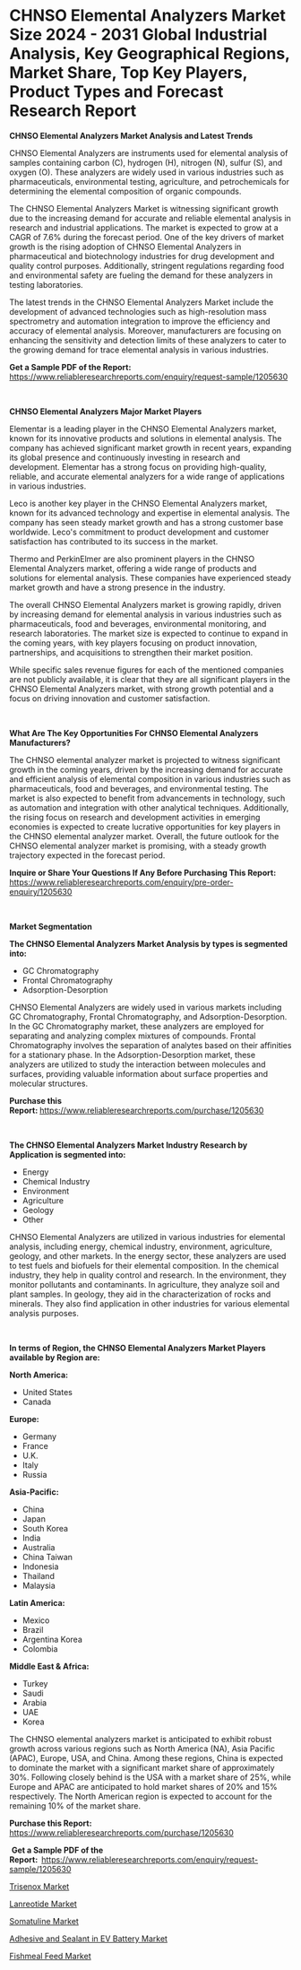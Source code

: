<p><h1>CHNSO Elemental Analyzers Market Size 2024 - 2031 Global Industrial Analysis, Key Geographical Regions, Market Share, Top Key Players, Product Types and Forecast Research Report</h1></p><p><strong>CHNSO Elemental Analyzers Market Analysis and Latest Trends</strong></p>
<p><p>CHNSO Elemental Analyzers are instruments used for elemental analysis of samples containing carbon (C), hydrogen (H), nitrogen (N), sulfur (S), and oxygen (O). These analyzers are widely used in various industries such as pharmaceuticals, environmental testing, agriculture, and petrochemicals for determining the elemental composition of organic compounds.</p><p>The CHNSO Elemental Analyzers Market is witnessing significant growth due to the increasing demand for accurate and reliable elemental analysis in research and industrial applications. The market is expected to grow at a CAGR of 7.6% during the forecast period. One of the key drivers of market growth is the rising adoption of CHNSO Elemental Analyzers in pharmaceutical and biotechnology industries for drug development and quality control purposes. Additionally, stringent regulations regarding food and environmental safety are fueling the demand for these analyzers in testing laboratories.</p><p>The latest trends in the CHNSO Elemental Analyzers Market include the development of advanced technologies such as high-resolution mass spectrometry and automation integration to improve the efficiency and accuracy of elemental analysis. Moreover, manufacturers are focusing on enhancing the sensitivity and detection limits of these analyzers to cater to the growing demand for trace elemental analysis in various industries.</p></p>
<p><strong>Get a Sample PDF of the Report:&nbsp;</strong> <a href="https://www.reliableresearchreports.com/enquiry/request-sample/1205630">https://www.reliableresearchreports.com/enquiry/request-sample/1205630</a></p>
<p>&nbsp;</p>
<p><strong>CHNSO Elemental Analyzers Major Market Players</strong></p>
<p><p>Elementar is a leading player in the CHNSO Elemental Analyzers market, known for its innovative products and solutions in elemental analysis. The company has achieved significant market growth in recent years, expanding its global presence and continuously investing in research and development. Elementar has a strong focus on providing high-quality, reliable, and accurate elemental analyzers for a wide range of applications in various industries.</p><p>Leco is another key player in the CHNSO Elemental Analyzers market, known for its advanced technology and expertise in elemental analysis. The company has seen steady market growth and has a strong customer base worldwide. Leco's commitment to product development and customer satisfaction has contributed to its success in the market.</p><p>Thermo and PerkinElmer are also prominent players in the CHNSO Elemental Analyzers market, offering a wide range of products and solutions for elemental analysis. These companies have experienced steady market growth and have a strong presence in the industry.</p><p>The overall CHNSO Elemental Analyzers market is growing rapidly, driven by increasing demand for elemental analysis in various industries such as pharmaceuticals, food and beverages, environmental monitoring, and research laboratories. The market size is expected to continue to expand in the coming years, with key players focusing on product innovation, partnerships, and acquisitions to strengthen their market position.</p><p>While specific sales revenue figures for each of the mentioned companies are not publicly available, it is clear that they are all significant players in the CHNSO Elemental Analyzers market, with strong growth potential and a focus on driving innovation and customer satisfaction.</p></p>
<p>&nbsp;</p>
<p><strong>What Are The Key Opportunities For CHNSO Elemental Analyzers Manufacturers?</strong></p>
<p><p>The CHNSO elemental analyzer market is projected to witness significant growth in the coming years, driven by the increasing demand for accurate and efficient analysis of elemental composition in various industries such as pharmaceuticals, food and beverages, and environmental testing. The market is also expected to benefit from advancements in technology, such as automation and integration with other analytical techniques. Additionally, the rising focus on research and development activities in emerging economies is expected to create lucrative opportunities for key players in the CHNSO elemental analyzer market. Overall, the future outlook for the CHNSO elemental analyzer market is promising, with a steady growth trajectory expected in the forecast period.</p></p>
<p><strong>Inquire or Share Your Questions If Any Before Purchasing This Report:</strong> <a href="https://www.reliableresearchreports.com/enquiry/pre-order-enquiry/1205630">https://www.reliableresearchreports.com/enquiry/pre-order-enquiry/1205630</a></p>
<p>&nbsp;</p>
<p><strong>Market Segmentation</strong></p>
<p><strong>The CHNSO Elemental Analyzers Market Analysis by types is segmented into:</strong></p>
<p><ul><li>GC Chromatography</li><li>Frontal Chromatography</li><li>Adsorption-Desorption</li></ul></p>
<p><p>CHNSO Elemental Analyzers are widely used in various markets including GC Chromatography, Frontal Chromatography, and Adsorption-Desorption. In the GC Chromatography market, these analyzers are employed for separating and analyzing complex mixtures of compounds. Frontal Chromatography involves the separation of analytes based on their affinities for a stationary phase. In the Adsorption-Desorption market, these analyzers are utilized to study the interaction between molecules and surfaces, providing valuable information about surface properties and molecular structures.</p></p>
<p><strong>Purchase this Report:&nbsp;</strong><a href="https://www.reliableresearchreports.com/purchase/1205630">https://www.reliableresearchreports.com/purchase/1205630</a></p>
<p>&nbsp;</p>
<p><strong>The CHNSO Elemental Analyzers Market Industry Research by Application is segmented into:</strong></p>
<p><ul><li>Energy</li><li>Chemical Industry</li><li>Environment</li><li>Agriculture</li><li>Geology</li><li>Other</li></ul></p>
<p><p>CHNSO Elemental Analyzers are utilized in various industries for elemental analysis, including energy, chemical industry, environment, agriculture, geology, and other markets. In the energy sector, these analyzers are used to test fuels and biofuels for their elemental composition. In the chemical industry, they help in quality control and research. In the environment, they monitor pollutants and contaminants. In agriculture, they analyze soil and plant samples. In geology, they aid in the characterization of rocks and minerals. They also find application in other industries for various elemental analysis purposes.</p></p>
<p>&nbsp;</p>
<p><strong>In terms of Region, the CHNSO Elemental Analyzers Market Players available by Region are:</strong></p>
<p>
    <p> <strong> North America: </strong>
        <ul>
            <li>United States</li>
            <li>Canada</li>
        </ul>
        </p> 
    <p> <strong> Europe: </strong>
        <ul>
            <li>Germany</li>
            <li>France</li>
            <li>U.K.</li>
            <li>Italy</li>
            <li>Russia</li>
        </ul>
        </p> 
    <p> <strong> Asia-Pacific: </strong>
        <ul>
            <li>China</li>
            <li>Japan</li>
            <li>South Korea</li>
            <li>India</li>
            <li>Australia</li>
            <li>China Taiwan</li>
            <li>Indonesia</li>
            <li>Thailand</li>
            <li>Malaysia</li>
        </ul>
        </p> 
    <p> <strong> Latin America: </strong>
        <ul>
            <li>Mexico</li>
            <li>Brazil</li>
            <li>Argentina Korea</li>
            <li>Colombia</li>
        </ul>
        </p> 
    <p> <strong> Middle East & Africa: </strong>
        <ul>
            <li>Turkey</li>
            <li>Saudi</li>
            <li>Arabia</li>
            <li>UAE</li>
            <li>Korea</li>
        </ul>
    </p>
    </p>
<p><p>The CHNSO elemental analyzers market is anticipated to exhibit robust growth across various regions such as North America (NA), Asia Pacific (APAC), Europe, USA, and China. Among these regions, China is expected to dominate the market with a significant market share of approximately 30%. Following closely behind is the USA with a market share of 25%, while Europe and APAC are anticipated to hold market shares of 20% and 15% respectively. The North American region is expected to account for the remaining 10% of the market share.</p></p>
<p><strong>Purchase this Report: </strong><a href="https://www.reliableresearchreports.com/purchase/1205630">https://www.reliableresearchreports.com/purchase/1205630</a></p>
<p>&nbsp;<strong>Get a Sample PDF of the Report:&nbsp;&nbsp;</strong><a href="https://www.reliableresearchreports.com/enquiry/request-sample/1205630">https://www.reliableresearchreports.com/enquiry/request-sample/1205630</a></p>
<p><strong></strong></p>
<p><p><a href="https://medium.com/@ginawindler1/trisenox-market-exploring-market-share-market-trends-and-future-growth-179c3f81440d">Trisenox Market</a></p><p><a href="https://medium.com/@josepayne1985/decoding-lanreotide-market-metrics-market-share-trends-and-growth-patterns-41bda7d93633">Lanreotide Market</a></p><p><a href="https://medium.com/@josepayne1985/decoding-somatuline-market-metrics-market-share-trends-and-growth-patterns-af43f2742c0c">Somatuline Market</a></p><p><a href="https://github.com/mbisetmhermsr/Market-Research-Report-List-1/blob/main/adhesive-and-sealant-in-ev-battery-market.md">Adhesive and Sealant in EV Battery Market</a></p><p><a href="https://github.com/santosh758595/Market-Research-Report-List-3/blob/main/fishmeal-feed-market.md">Fishmeal Feed Market</a></p></p>